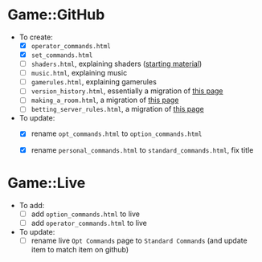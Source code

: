 # **Game::GitHub**
- To create:
  - [x] `operator_commands.html`
  - [x] `set_commands.html`
  - [ ] `shaders.html`, explaining shaders ([starting material](http://forum.toribash.com/showthread.php?t=208366))
  - [ ] `music.html`, explaining music
  - [ ] `gamerules.html`, explaining gamerules
  - [ ] `version_history.html`, essentially a migration of [this page](http://forum.toribash.com/showthread.php?t=567005)
  - [ ] `making_a_room.html`, a migration of [this page](http://forum.toribash.com/showthread.php?t=214202)
  - [ ] `betting_server_rules.html`, a migration of [this page](http://forum.toribash.com/showthread.php?t=491136)
- To update:
  - [x] rename `opt_commands.html` to `option_commands.html`
  - [x] rename `personal_commands.html` to `standard_commands.html`, fix title
  
  
# **Game::Live**
- To add:
  - [ ] add `option_commands.html` to live
  - [ ] add `operator_commands.html` to live
- To update:
  - [ ] rename live `Opt Commands` page to `Standard Commands` (and update item to match item on github)
